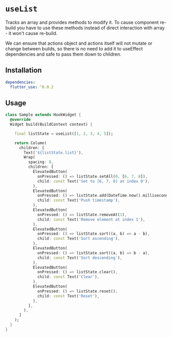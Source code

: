 # `useList`

Tracks an array and provides methods to modify it.
To cause component re-build you have to use these methods instead of direct interaction with array - it won't cause re-build.

We can ensure that actions object and actions itself will not mutate or change between builds, so there is no need to add it to useEffect dependencies and safe to pass them down to children.

## Installation

```yaml
dependencies:
  flutter_use: ^0.0.2
```

## Usage

```dart
class Sample extends HookWidget {
  @override
  Widget build(BuildContext context) {

    final listState = useList([1, 2, 3, 4, 5]);

    return Column(
      children: [
        Text('${listState.list}'),
        Wrap(
          spacing: 8,
          children: [
            ElevatedButton(
              onPressed: () => listState.setAll(0, [6, 7, 8]),
              child: const Text('Set to [6, 7, 8] at index 0'),
            ),
            ElevatedButton(
              onPressed: () => listState.add(DateTime.now().millisecondsSinceEpoch),
              child: const Text('Push timestamp'),
            ),
            ElevatedButton(
              onPressed: () => listState.removeAt(1),
              child: const Text('Remove element at index 1'),
            ),
            ElevatedButton(
              onPressed: () => listState.sort((a, b) => a - b),
              child: const Text('Sort ascending'),
            ),
            ElevatedButton(
              onPressed: () => listState.sort((a, b) => b - a),
              child: const Text('Sort descending'),
            ),
            ElevatedButton(
              onPressed: () => listState.clear(),
              child: const Text('Clear'),
            ),
            ElevatedButton(
              onPressed: () => listState.reset(),
              child: const Text('Reset'),
            ),
          ],
        ),
      ]
    );
  }
}
```
